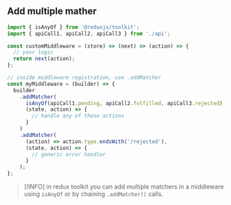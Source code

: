 ## Add multiple mather
```js
import { isAnyOf } from '@reduxjs/toolkit';
import { apiCall1, apiCall2, apiCall3 } from './api';

const customMiddleware = (store) => (next) => (action) => {
  // your logic
  return next(action);
};

// inside middleware registration, use .addMatcher
const myMiddleware = (builder) => {
  builder
    .addMatcher(
      isAnyOf(apiCall1.pending, apiCall2.fulfilled, apiCall3.rejected),
      (state, action) => {
        // handle any of these actions
      }
    )
    .addMatcher(
      (action) => action.type.endsWith('/rejected'),
      (state, action) => {
        // generic error handler
      }
    );
};

```
> [!INFO]
> in redux toolkit you can add multiple matchers in a middleware using `isAnyOf` or by chaining `.addMatcher()` calls.
